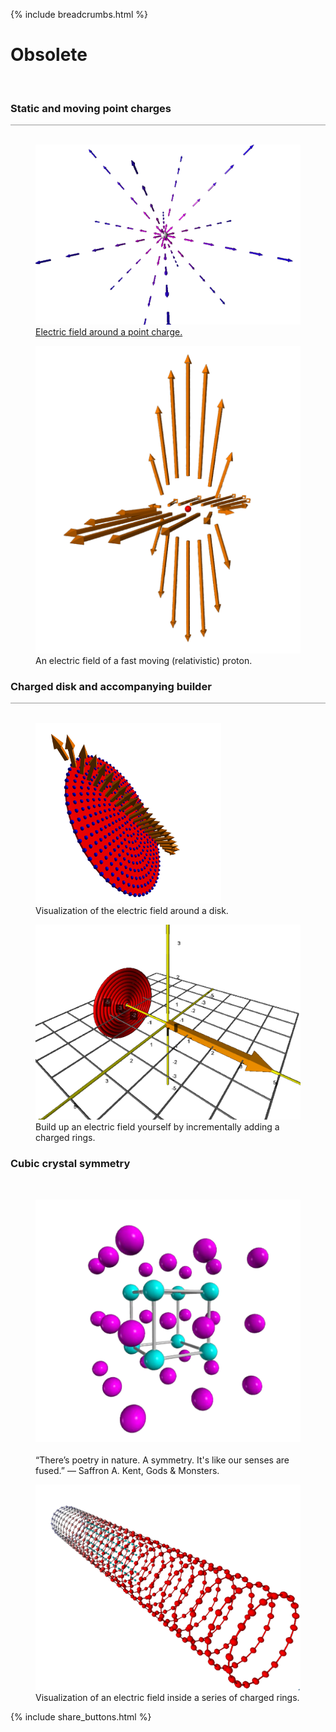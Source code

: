 {% include breadcrumbs.html %}

# Obsolete
<div class="header_line"><br/></div>

### Static and moving point charges
<div style="border-top: 1px solid #999999"><br/></div>

<div class="double_image">
<figure class="left_image">
  <a href="/science/electromagnetism/point_charge.html">
    <img alt="Electric field of point charge" src="images/point_charge.png" title="Click to animate"/>
  </a>
  <figcaption><a href="https://en.wikipedia.org/wiki/Electric_dipole_moment">Electric field around a point charge.</a></figcaption>
</figure>
<figure class="right_image">
  <a href="relativistic_proton.html">
    <img alt="Relativistic proton" src="images/relativistic_proton.png" title="Click to animate"/>
  </a>
  <figcaption>An electric field of a fast moving (relativistic) proton.</figcaption>
</figure>
</div>
<p style="clear: both;"></p>


### Charged disk and accompanying builder
<div style="border-top: 1px solid #999999"><br/></div>

<div class="double_image">
<figure class="left_image">
  <a href="charged_disk.html">
    <img alt="Charged disk" width="70%" src="images/charged_disk.png" title="Click to animate"/>
  </a>
  <figcaption>Visualization of the electric field around a disk.</figcaption>
</figure>
<figure class="right_image">
  <a href="disk_builder.html">
    <img alt="Charged disk builder" src="images/charged_disk_builder.png" title="Click to animate"/>
  </a>
  <figcaption>Build up an electric field yourself by incrementally adding a charged rings.</figcaption>
</figure>
</div>
<p style="clear: both;"></p>


### Cubic crystal symmetry
<div class="subsection_header_line"><br/></div>

<div class="double_image">
<figure class="left_image">
  <a href="cubic_crystal.html">
    <img alt="Cubic lattice" src="images/crystal_planes.png" title="Click to animate"/>
  </a>
  <figcaption><br/>“There’s poetry in nature. A symmetry. It&apos;s like our senses are fused.” &mdash; 
  Saffron A. Kent, Gods & Monsters.
  </figcaption>
</figure>
<figure class="right_image">
  <a href="charged_rings.html">
    <img alt="Charged rings" src="images/charged_rings.png" title="Click to animate"/>
  </a>  
  <figcaption>Visualization of an electric field inside a series of charged rings.</figcaption>
</figure>
</div>

<p style="clear: both;"></p>

{% include share_buttons.html %}
